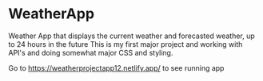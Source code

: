 # WeatherApp
 Weather App that displays the current weather and forecasted weather, up to 24 hours in the future
 This is my first major project and working with API's and doing somewhat major CSS and styling.

 Go to https://weatherprojectapp12.netlify.app/
 to see running app
